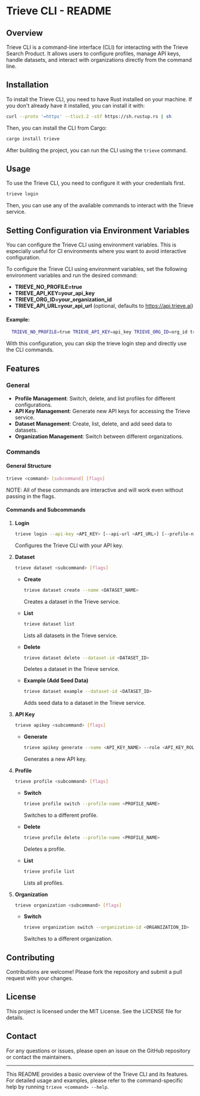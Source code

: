 # Trieve CLI - README

## Overview

Trieve CLI is a command-line interface (CLI) for interacting with the Trieve Search Product. It allows users to configure profiles, manage API keys, handle datasets, and interact with organizations directly from the command line.

## Installation

To install the Trieve CLI, you need to have Rust installed on your machine. If you don't already have it installed, you can install it with:
```sh
curl --proto '=https' --tlsv1.2 -sSf https://sh.rustup.rs | sh
```

Then, you can install the CLI from Cargo:

```sh
cargo install trieve
```

After building the project, you can run the CLI using the `trieve` command.

## Usage

To use the Trieve CLI, you need to configure it with your credentials first.

```sh
trieve login
```

Then, you can use any of the available commands to interact with the Trieve service.

## Setting Configuration via Environment Variables

You can configure the Trieve CLI using environment variables. This is especially useful for CI environments where you want to avoid interactive configuration.

To configure the Trieve CLI using environment variables, set the following environment variables and run the desired command:

- **TRIEVE_NO_PROFILE=true**
- **TRIEVE_API_KEY=your_api_key**
- **TRIEVE_ORG_ID=your_organization_id**
- **TRIEVE_API_URL=your_api_url** (optional, defaults to https://api.trieve.ai)

#### Example:

```sh
  TRIEVE_NO_PROFILE=true TRIEVE_API_KEY=api_key TRIEVE_ORG_ID=org_id trieve dataset list
```

With this configuration, you can skip the trieve login step and directly use the CLI commands.

## Features

### General

- **Profile Management**: Switch, delete, and list profiles for different configurations.
- **API Key Management**: Generate new API keys for accessing the Trieve service.
- **Dataset Management**: Create, list, delete, and add seed data to datasets.
- **Organization Management**: Switch between different organizations.

### Commands

#### General Structure

```sh
trieve <command> [subcommand] [flags]
```

NOTE: All of these commands are interactive and will work even without passing in the flags.

#### Commands and Subcommands

1. **Login**

   ```sh
   trieve login --api-key <API_KEY> [--api-url <API_URL>] [--profile-name <PROFILE_NAME>]
   ```

   Configures the Trieve CLI with your API key.

2. **Dataset**

   ```sh
   trieve dataset <subcommand> [flags]
   ```

   - **Create**

     ```sh
     trieve dataset create --name <DATASET_NAME>
     ```

     Creates a dataset in the Trieve service.

   - **List**

     ```sh
     trieve dataset list
     ```

     Lists all datasets in the Trieve service.

   - **Delete**

     ```sh
     trieve dataset delete --dataset-id <DATASET_ID>
     ```

     Deletes a dataset in the Trieve service.

   - **Example (Add Seed Data)**

     ```sh
     trieve dataset example --dataset-id <DATASET_ID>
     ```

     Adds seed data to a dataset in the Trieve service.

3. **API Key**

   ```sh
   trieve apikey <subcommand> [flags]
   ```

   - **Generate**

     ```sh
     trieve apikey generate --name <API_KEY_NAME> --role <API_KEY_ROLE>
     ```

     Generates a new API key.

4. **Profile**

   ```sh
   trieve profile <subcommand> [flags]
   ```

   - **Switch**

     ```sh
     trieve profile switch --profile-name <PROFILE_NAME>
     ```

     Switches to a different profile.

   - **Delete**

     ```sh
     trieve profile delete --profile-name <PROFILE_NAME>
     ```

     Deletes a profile.

   - **List**

     ```sh
     trieve profile list
     ```

     Lists all profiles.

5. **Organization**

   ```sh
   trieve organization <subcommand> [flags]
   ```

   - **Switch**

     ```sh
     trieve organization switch --organization-id <ORGANIZATION_ID>
     ```

     Switches to a different organization.

## Contributing

Contributions are welcome! Please fork the repository and submit a pull request with your changes.

## License

This project is licensed under the MIT License. See the LICENSE file for details.

## Contact

For any questions or issues, please open an issue on the GitHub repository or contact the maintainers.

---

This README provides a basic overview of the Trieve CLI and its features. For detailed usage and examples, please refer to the command-specific help by running `trieve <command> --help`.
